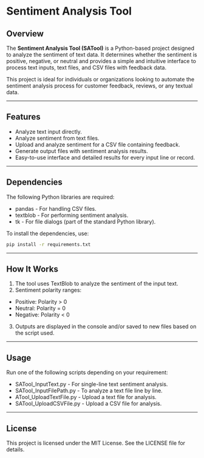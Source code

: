 # Sentiment Analysis Tool

## Overview
The **Sentiment Analysis Tool (SATool)** is a Python-based project designed to analyze the sentiment of text data. It determines whether the sentiment is positive, negative, or neutral and provides a simple and intuitive interface to process text inputs, text files, and CSV files with feedback data.

This project is ideal for individuals or organizations looking to automate the sentiment analysis process for customer feedback, reviews, or any textual data.

---

## Features
- Analyze text input directly.
- Analyze sentiment from text files.
- Upload and analyze sentiment for a CSV file containing feedback.
- Generate output files with sentiment analysis results.
- Easy-to-use interface and detailed results for every input line or record.

---

## Dependencies

The following Python libraries are required:

- pandas - For handling CSV files.
- textblob - For performing sentiment analysis.
- tk - For file dialogs (part of the standard Python library).

To install the dependencies, use:

```bash
pip install -r requirements.txt
```
---
## How It Works

1. The tool uses TextBlob to analyze the sentiment of the input text.
2. Sentiment polarity ranges:
  - Positive: Polarity > 0
  - Neutral: Polarity = 0
  - Negative: Polarity < 0
3. Outputs are displayed in the console and/or saved to new files based on the script used.
---
## Usage
Run one of the following scripts depending on your requirement:

- SATool_InputText.py - For single-line text sentiment analysis.
- SATool_InputFilePath.py - To analyze a text file line by line.
- ATool_UploadTextFile.py - Upload a text file for analysis.
- SATool_UploadCSVFile.py - Upload a CSV file for analysis.
---
## License
This project is licensed under the MIT License. See the LICENSE file for details.
